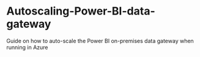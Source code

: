 # Autoscaling-Power-BI-data-gateway
Guide on how to auto-scale the Power BI on-premises data gateway when running in Azure
